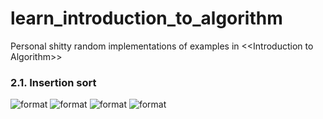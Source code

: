# learn_introduction_to_algorithm
Personal shitty random implementations of examples in &lt;&lt;Introduction to Algorithm>>

### 2.1. Insertion sort
![format](https://github.com/BHa2R00/learn_introduction_to_algorithm/blob/main/rtl/20231210013147_494x456_scrot.png)
![format](https://github.com/BHa2R00/learn_introduction_to_algorithm/blob/main/rtl/20231210013201_571x436_scrot.png)
![format](https://github.com/BHa2R00/learn_introduction_to_algorithm/blob/main/tb/20231210035306_1575x155_scrot.png)
![format](https://github.com/BHa2R00/learn_introduction_to_algorithm/blob/main/tb/20231210035444_1556x569_scrot.png)
